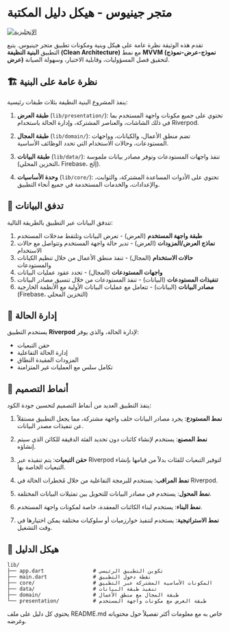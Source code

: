 # متجر جينيوس - هيكل دليل المكتبة

[![الإنجليزية](https://img.shields.io/badge/Language-English-blueviolet?style=for-the-badge)](README.md)

تقدم هذه الوثيقة نظرة عامة على هيكل وبنية ومكونات تطبيق متجر جينيوس. يتبع التطبيق **البنية النظيفة (Clean Architecture)** مع نمط **MVVM (نموذج-عرض-نموذج عرض)** لتحقيق فصل المسؤوليات، وقابلية الاختبار، وسهولة الصيانة.

## 🏗️ نظرة عامة على البنية

ينفذ المشروع البنية النظيفة بثلاث طبقات رئيسية:

1. **طبقة العرض** (`lib/presentation/`): تحتوي على جميع مكونات واجهة المستخدم بما في ذلك الشاشات، والعناصر المشتركة، وإدارة الحالة باستخدام Riverpod.

2. **طبقة المجال** (`lib/domain/`): تضم منطق الأعمال، والكيانات، وواجهات المستودعات، وحالات الاستخدام التي تحدد الوظائف الأساسية.

3. **طبقة البيانات** (`lib/data/`): تنفذ واجهات المستودعات وتوفر مصادر بيانات ملموسة (التخزين المحلي، Firebase، إلخ).

4. **وحدة الأساسيات** (`lib/core/`): تحتوي على الأدوات المساعدة المشتركة، والثوابت، والإعدادات، والخدمات المستخدمة في جميع أنحاء التطبيق.

## 🔄 تدفق البيانات

تتدفق البيانات عبر التطبيق بالطريقة التالية:

1. **طبقة واجهة المستخدم** (العرض) - تعرض البيانات وتلتقط مدخلات المستخدم
2. **نماذج العرض/المزودات** (العرض) - تدير حالة واجهة المستخدم وتتواصل مع حالات الاستخدام
3. **حالات الاستخدام** (المجال) - تنفذ منطق الأعمال من خلال تنظيم الكيانات والمستودعات
4. **واجهات المستودعات** (المجال) - تحدد عقود عمليات البيانات
5. **تنفيذات المستودعات** (البيانات) - تنفذ المستودعات من خلال تنسيق مصادر البيانات
6. **مصادر البيانات** (البيانات) - تتعامل مع عمليات البيانات الأولية مع الأنظمة الخارجية (Firebase، التخزين المحلي)

## 📱 إدارة الحالة

يستخدم التطبيق **Riverpod** لإدارة الحالة، والذي يوفر:

- حقن التبعيات
- إدارة الحالة التفاعلية
- المزودات المقيدة النطاق
- تكامل سلس مع العمليات غير المتزامنة

## 🧩 أنماط التصميم

ينفذ التطبيق العديد من أنماط التصميم لتحسين جودة الكود:

1. **نمط المستودع**: يجرد مصادر البيانات خلف واجهة مشتركة، مما يجعل التطبيق مستقلاً عن تنفيذات مصدر البيانات.

2. **نمط المصنع**: يستخدم لإنشاء كائنات دون تحديد الفئة الدقيقة للكائن الذي سيتم إنشاؤه.

3. **حقن التبعيات**: يتم تنفيذه عبر Riverpod لتوفير التبعيات للفئات بدلاً من قيامها بإنشاء التبعيات الخاصة بها.

4. **نمط المراقب**: يستخدم للبرمجة التفاعلية من خلال مُخطرات الحالة في Riverpod.

5. **نمط المحول**: يستخدم في مصادر البيانات للتحويل بين تمثيلات البيانات المختلفة.

6. **نمط البناء**: يستخدم لبناء الكائنات المعقدة، خاصة لمكونات واجهة المستخدم.

7. **نمط الاستراتيجية**: يستخدم لتنفيذ خوارزميات أو سلوكيات مختلفة يمكن اختيارها في وقت التشغيل.

## 📂 هيكل الدليل

```text
lib/
├── app.dart                # تكوين التطبيق الرئيسي
├── main.dart               # نقطة دخول التطبيق
├── core/                   # المكونات الأساسية المشتركة عبر التطبيق
├── data/                   # تنفيذ طبقة البيانات
├── domain/                 # طبقة المجال مع منطق الأعمال
└── presentation/           # طبقة العرض مع مكونات واجهة المستخدم
```

يحتوي كل دليل على ملف README.md خاص به مع معلومات أكثر تفصيلاً حول محتوياته وغرضه.

